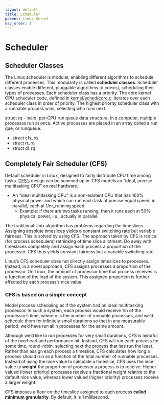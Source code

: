 ```yaml
---
layout: default
title: Scheduler
parent: Linux Kernel
nav_order: 1
---
```


# Scheduler

## Scheduler Classes

The Linux scheduler is modular, enabling different algorithms to schedule different processes. This modularity is called **scheduler classes**. Scheduler classes enable different, pluggable algorithms to coexist, scheduling their types of processes. Each scheduler class has a priority. The core kernel CPU scheduler code, defined in [kernel/sched/core.c](https://elixir.bootlin.com/linux/v6.11.5/source/kernel/sched/core.c), iterates over each scheduler class in order of priority. The highest priority scheduler class with a runnable process wins, selecting who runs next.

struct rq - main, per-CPU run queue data structure. In a computer, multiple processes run at once. Active processes are placed in an array called a run que, or runqueue.
   
* struct cfs_rq
* struct rt_rq
* struct dl_rq

## Completely Fair Scheduler (CFS)

Default scheduler in Linux, designed to fairly distribute CPU time among tasks. [CFS’s](https://docs.kernel.org/scheduler/sched-design-CFS.html) design can be summed up in: CFS models an “ideal, precise multitasking CPU” on real hardware.

* An “ideal multitasking CPU” is a non-existent CPU that has 100% physical power and which can run each task at precise equal speed, in parallel, each at 1/nr_running speed.
    * Example: if there are two tasks running, then it runs each at 50% physical power, i.e.,  actually in parallel.

The traditional Unix algorithm has problems regarding the timeslices. Assigning absolute timeslices yields a constant switching rate but variable fairness. This is solved by using CFS. The approach taken by CFS is radical (for process schedulers) rethinking of time slice allotment. Do away with timeslaces completely and assign each process a proportion of the processor. CFS thus yields constant fairness but a variable switching rate.

Linux’s CFS scheduler does not directly assign timeslices to processes. Instead, in a novel approach, CFS assigns processes a proportion of the processor. On Linux, the amount of processor time that process receives is a function of the load of the system. This assigned proportion is further affected by each process’s nice value. 

### CFS is based on a simple concept

Model process scheduling as if the system had an ideal multitasking processor. In such a system, each process would receive 1/n of the processor’s time, where n is the number of runnable processes, and we’d schedule them for infinitely small durations so that in any measurable period, we’d have run all n processes for the same amount.

Although we’d like to run processes for very small durations, CFS is mindful of the overhead and performance hit. Instead, CFS will run each process for some time, round-robin, selecting next the process that has run the least. Rather than assign each process a timeslice, CFS calculates how long a process should run as a function of the total number of runnable processes. Instead of using the nice value to calculate a timeslice, CFS uses the nice value to **weight** the proportion of processor a process is to receive: Higher valued (lower priority) processes receive a fractional weight relative to the default nice value, whereas lower valued (higher priority) processes receive a larger weight.

CFS imposes a floor on the timeslice assigned to each process **called minimum granularity**. By default, it is 1 millisecond.
